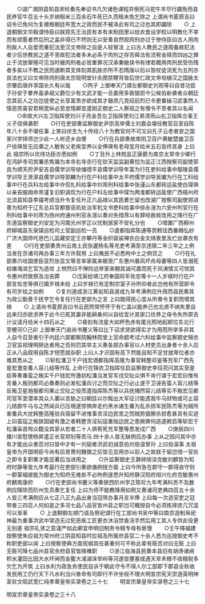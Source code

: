 <!-- { "loadSidebar": true } -->
　　○湖广湘阴县知县宋纶奏先奉诏书凡欠诸色课程并倒死马驼牛羊尽行蠲免而县民养官牛百五十头岁纳租米三百余石牛死已久而租未免乞除之  上谓尚书夏原吉曰诏令已免何为复徵租朝廷布宽大之政而民不被泽此有司之过也其即蠲除
　　○  上退朝御文华殿谓侍臣曰朕观先王治民有本有末制田里以给衣食设学校以明教化不幸而有顽慝者然后刑之盖非得已不然则无以安善良然观肉刑亦过于惨侍臣曰古人用肉刑故人人自爱而重犯法至汉文帝除之自是人轻冒法  上曰古人教民之道周备故犯法者少后世教民之道不至故犯法者多未必系于肉刑之存否舜法有流宥金赎而四凶之罪止于流放窜殛可见当时被肉刑者必皆重罪况汉承秦敝挟书有律若概用肉刑民受伤残者多矣以不教之民而遽断其支体刻其肌肤亦所不忍隋唐以后以笞杖徒流死为五刑亦良法也又曰文帝除肉刑唐太宗观明堂针灸图禁鞭背皆后世仁政文帝培植汉之国脉太宗肇启唐祚享国长久有以哉
　　○丙子  上御奉天门谓左都御史刘观等曰自昔功臣子孙安于豢养虽承祖父爵位少有文武才能一旦委用多致狼狈今公候伯新袭者众朝廷念其前人之功岂徒使之长享富贵亦欲成其才器庶几克绍前烈已令更番操习武事然人情恶劳喜安若稍宽纵必至怠惰卿宜遣刚正御史二人察视之有慢令不至者具以名闻
　　○命故大兴左卫指挥使刘兴子亮金吾左卫指挥使刘江弟清燕山右卫指挥佥事王义子信俱袭职
　　○行在吏部奏监察御史尹崇高举儒士刘嘉会堪任教官召至自陈年八十余不堪任事  上笑曰伏生九十传经八十为教官何不可又曰孔子云老者安之国家兴学择师岂少此一人听还乡自便
　　○行在兵部奏故南阳卫百户黄敏楚雄卫百户徐瑛皆无应袭之人敏有父老疾宜养以全俸瑛有老母宜月给米五石皆终其身  上曰此  祖宗所以优待功臣亦悉如例
　　○丁丑升上林苑监正康爵为南京太常寺少卿行在鸿胪寺司宾署丞焦循为本寺右寺丞行在钦天监监副黄恺为监正江西按察司副使郭良为顺天府尹安吉县儒学训导徐俌德平县儒学训导年富为行在吏科给事中鄢陵县儒学训导王贤漷县儒学训导郭麟为行在户科给事中太平府儒学训导吴瓛为行在工科给事中行在兵科左给事中许侃礼科给事中刘芾刑科给事中张谨山东都转运盐使白琛俱以亲丧服阕命芾谨复旧职调侃为行在户科左给事中琛为两淮都转运盐使广西梧州府北流县知县李禧考绩当升令复任升正六品禄以其民奏乞留也改湖广按察司副使郑进善为知府于辽东总兵官都督巫凯处治军机文书吏科给事中徐永溍为六安州判官行在刑科给事中刘荩为扬州府通州判官永溍以奏对失措荩以有罪经赦故改用之降行在广东道监察御史刘安定为河南光州学正以忧制居家不安礼分也
　　○增置广西柳州府柳城县东泉镇巡检司土官副巡检一员
　　○遣都指挥陈通等赍敕往西番赐弘妙广济大国师吒思巴儿监藏安定王亦攀丹等金织袈裟禅衣白金文绮表里及纻丝袭衣有差
　　○行在吏部奏贵州云南土民张暹杨名等充吏考满至京违限二年三年之上例当发在京诸司再办事三年方许叙用  上曰夷民不必悉拘中土之例贷之
　　○行在礼部奏爪哇国使臣亚烈张显文等言率家属来朝至广东惠州暴风坏舟母妻等四人皆溺死权瘗海滨乞官为造坟  上恻然曰不惮险远举家来朝其诚可嘉而死于风涛情又可悯其令惠州府致祭及治丧葬
　　○戊寅给靖江府奉国将军佐忠等十一人岁禄时行在户部言佐忠等俱已婚岁禄未给  上曰岁禄已有定制宗室子孙所仰者此岂他有所营即令有司岁给之如例
　　○复刘道成浙江黄岩知县道成九年考满例应升用而县民奏其为政公勤善于抚字乞令复任行在吏部为之言  上曰既得民心宜从所奏令复职而增其禄
　　○  上语尚书夏原吉曰书云民罔常怀怀于有仁盖以能养己也北虏不纳失里自远来归亦欲求养于此今已死其妻非能耕桑何以自给宜计其家口优养之毋令失所原吉计议请月给米十四石从之
　　○昏刻有流星大如杯色赤有尾光照地起郎位东北行至梗河○己卯  上御奉天门谕尚书蹇义等曰比下诏求贤欲得实才为用而所举多非其人自今召至者引于内廷六部都察院翰林院堂上官命题考试六科给事中监察御史锦衣卫官监视理明辞达者用之否则罚其举主义奏各部办事官以人材吏员出身者十余人应正从八品叙用自陈才短愿就杂职  上曰人才识固有高下然能自知不足甘就卑位者亦难其悉从之
　　○斩松潘卫千户钱宏谪都指挥高隆为事官韩整邓鉴等充军广西先是宏激变番人容儿结等作乱  上命行在锦衣卫指挥任启监察御史李珏究问其实至是启等奏番蛮之叛实千户钱宏所激初松潘当发官军戍交阯众惧不肯行谋于宏宏曰惟有言番人叛则都司必奏奏则必发松潘兵讨之而交阯之行必止遂于卫诬告蛮人容儿结等反叛卫星驰报都司果止交阯之役而遣指挥陈杰等以兵抚捕然容儿结等实不叛宏见都司官军至潜率其众入寨以言胁之曰朝廷以尔叛出大军征讨能遗我牛马财物或可止容儿结歛牛马与之然闻兵已压境遂惊惧奔走约黑水诸生番为乱杀掠军民陈杰等为贼所害番兵大扰韩整高隆驻兵宿留不进惟事贪淫边民苦之而贼势猖獗杀掠愈甚具有实迹  上曰蛮寇之叛朕固疑有激之者韩整贪淫玩寇重贻边民之患厥罪何逃遂敕启等斩宏于松潘枭首徇众籍没其家从宏者二十人俱宥死充军整等悉发戍广西
　　○庚辰四川播川宣慰使杨昇遣正长官郑钊等贡马
四十余人皆无缺例应办事  上从之因问其中亦有才能出众者否对曰皆中才有一刘貊者洪武初诚意伯刘伯温曾孙  上曰伯温事  太祖皇帝为开国明臣今尚有后昔萧何魏徵之后皆见显用亦以前人之故朕于貊岂惜一官处之即令复职果才能显著后当进用之
　　○升监察御史王静钟旭涂克敏刘麒皆为知府时静等皆九年考最行在吏部引奏欲循例授方面  上曰今所急在郡守一郡得良守则一郡蒙福彼能为御史为知府无难矣不必拘例遂悉升知府静汉阳府旭兴化府克敏惠州府麒南康府
　　○行在吏部尚书蹇义等奏狭西阶州学正陈珍九年考满科贡不及数例应降除而阶州生员奏乞复任  上曰为师不能教降用如例又奏诸司吏典四百五十余人皆三考满例应从七正八正九品出身当冠带办事月支半俸  上曰每一次选官吏之冠带者三四百人何如是之多况七品八品官皆州县之职岂可概授自今必须拣择庶几冗滥可以渐革
　　○  上退朝御左顺门语及祭祀谓行在工部尚书吴中等曰南京造制帛祀神最为重事洪武中常选无过犯恶疾工匠更衣沐浴焚香浣手然后用工其人专供此役更无别差  祖宗礼贤之意谨严如此卿宜申明旧制务令精专毋有亵慢
　　○壬午降福建按察使朱应祖为常州府江阴县知县时应祖及所属府县官二十余人悉为巡按御史考不称职吏部以闻  上曰按察使典方面宪纲其任甚重何可不称此辈有赃否对曰无赃  上曰无赃可降七品州县官余府县官皆降襍职
　　○浙江临海县民奏本县旧有胡谗诸闸积水灌田比因大水坏闸而金鳌大浦湖涞举屿等河遂皆壅塞或遇天旱禾稼不收粮税多欠乞为开筑  上曰水利为政急务使民自诉于朝此守令不得人尔工部即下郡县全秋收发民用工仍行天下凡水利当兴者命有司即行不许坐视不理大明宣宗宪天崇道英明神圣钦文昭武宽仁纯孝章皇帝实录卷之三十七
　　明宣宗章皇帝实录卷之三十七


明宣宗章皇帝实录卷之三十八
